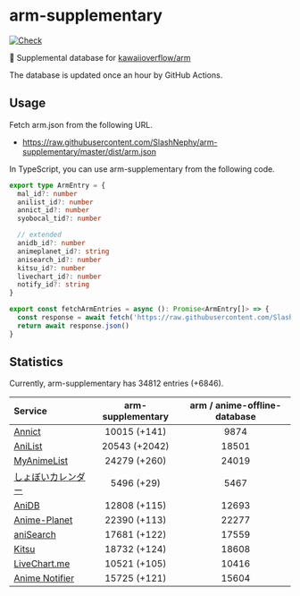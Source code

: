 # arm-supplementary

[![Check](https://github.com/SlashNephy/arm-supplementary/actions/workflows/check-node.yml/badge.svg)](https://github.com/SlashNephy/arm-supplementary/actions/workflows/check-node.yml)

💊 Supplemental database for [kawaiioverflow/arm](https://github.com/kawaiioverflow/arm)

The database is updated once an hour by GitHub Actions.

## Usage

Fetch arm.json from the following URL.

- https://raw.githubusercontent.com/SlashNephy/arm-supplementary/master/dist/arm.json

In TypeScript, you can use arm-supplementary from the following code.

```TypeScript
export type ArmEntry = {
  mal_id?: number
  anilist_id?: number
  annict_id?: number
  syobocal_tid?: number

  // extended
  anidb_id?: number
  animeplanet_id?: string
  anisearch_id?: number
  kitsu_id?: number
  livechart_id?: number
  notify_id?: string
}

export const fetchArmEntries = async (): Promise<ArmEntry[]> => {
  const response = await fetch('https://raw.githubusercontent.com/SlashNephy/arm-supplementary/master/dist/arm.json')
  return await response.json()
}
```

## Statistics

Currently, arm-supplementary has 34812 entries (+6846).

| Service                                     | arm-supplementary | arm / anime-offline-database |
| :------------------------------------------ | :---------------: | :--------------------------: |
| [Annict](https://annict.com)                |   10015 (+141)    |             9874             |
| [AniList](https://anilist.co)               |   20543 (+2042)   |            18501             |
| [MyAnimeList](https://myanimelist.net)      |   24279 (+260)    |            24019             |
| [しょぼいカレンダー](https://cal.syoboi.jp) |    5496 (+29)     |             5467             |
| [AniDB](https://anidb.net)                  |   12808 (+115)    |            12693             |
| [Anime-Planet](https://anime-planet.com)    |   22390 (+113)    |            22277             |
| [aniSearch](https://anisearch.com)          |   17681 (+122)    |            17559             |
| [Kitsu](https://kitsu.io)                   |   18732 (+124)    |            18608             |
| [LiveChart.me](https://livechart.me)        |   10521 (+105)    |            10416             |
| [Anime Notifier](https://notify.moe)        |   15725 (+121)    |            15604             |
